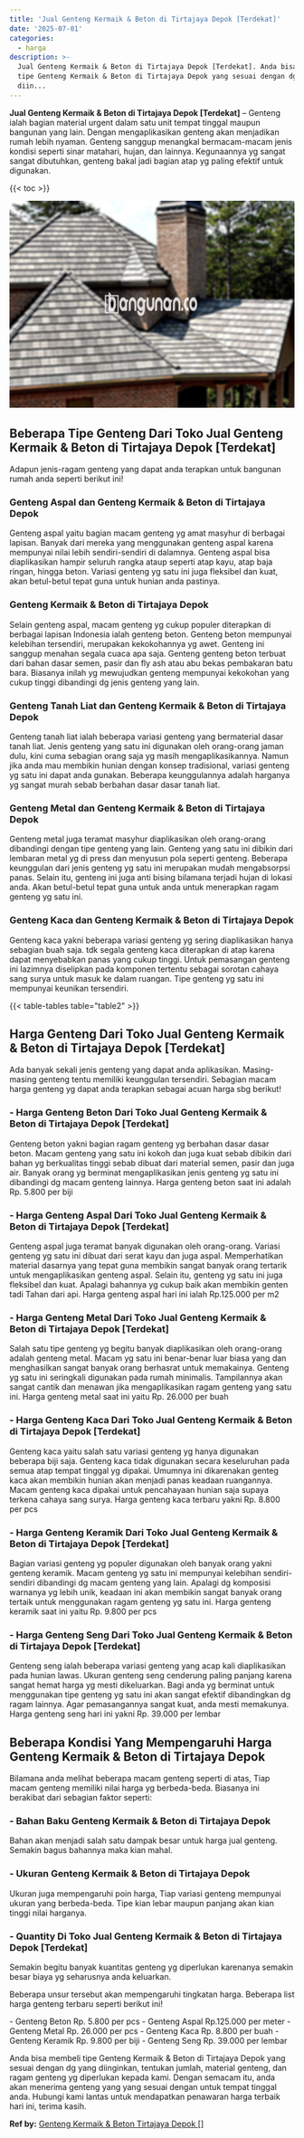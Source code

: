 ```yaml
---
title: 'Jual Genteng Kermaik & Beton di Tirtajaya Depok [Terdekat]'
date: '2025-07-01'
categories:
  - harga
description: >-
  Jual Genteng Kermaik & Beton di Tirtajaya Depok [Terdekat]. Anda bisa membeli
  tipe Genteng Kermaik & Beton di Tirtajaya Depok yang sesuai dengan dg yang
  diin...
---
```


**Jual Genteng Kermaik & Beton di Tirtajaya Depok \[Terdekat\]** – Genteng ialah bagian material urgent dalam satu unit tempat tinggal maupun bangunan yang lain. Dengan mengaplikasikan genteng akan menjadikan rumah lebih nyaman. Genteng sanggup menangkal bermacam-macam jenis kondisi seperti sinar matahari, hujan, dan lainnya. Kegunaannya yg sangat sangat dibutuhkan, genteng bakal jadi bagian atap yg paling efektif untuk digunakan.

{{< toc >}}

![Jual Genteng Kermaik & Beton di Tirtajaya Depok [Terdekat]](/images/genteng-minimalis-murah17.png)

## Beberapa Tipe Genteng Dari Toko Jual Genteng Kermaik & Beton di Tirtajaya Depok \[Terdekat\]

Adapun jenis-ragam genteng yang dapat anda terapkan untuk bangunan rumah anda seperti berikut ini!

### Genteng Aspal dan Genteng Kermaik & Beton di Tirtajaya Depok

Genteng aspal yaitu bagian macam genteng yg amat masyhur di berbagai lapisan. Banyak dari mereka yang menggunakan genteng aspal karena mempunyai nilai lebih sendiri-sendiri di dalamnya. Genteng aspal bisa diaplikasikan hampir seluruh rangka ataup seperti atap kayu, atap baja ringan, hingga beton. Variasi genteng yg satu ini juga fleksibel dan kuat, akan betul-betul tepat guna untuk hunian anda pastinya.

### Genteng Kermaik & Beton di Tirtajaya Depok

Selain genteng aspal, macam genteng yg cukup populer diterapkan di berbagai lapisan Indonesia ialah genteng beton. Genteng beton mempunyai kelebihan tersendiri, merupakan kekokohannya yg awet. Genteng ini sanggup menahan segala cuaca apa saja. Genteng genteng beton terbuat dari bahan dasar semen, pasir dan fly ash atau abu bekas pembakaran batu bara. Biasanya inilah yg mewujudkan genteng mempunyai kekokohan yang cukup tinggi dibandingi dg jenis genteng yang lain.

### Genteng Tanah Liat dan Genteng Kermaik & Beton di Tirtajaya Depok

Genteng tanah liat ialah beberapa variasi genteng yang bermaterial dasar tanah liat. Jenis genteng yang satu ini digunakan oleh orang-orang jaman dulu, kini cuma sebagian orang saja yg masih mengaplikasikannya. Namun jika anda mau membikin hunian dengan konsep tradisional, variasi genteng yg satu ini dapat anda gunakan. Beberapa keunggulannya adalah harganya yg sangat murah sebab berbahan dasar dasar tanah liat.

### Genteng Metal dan Genteng Kermaik & Beton di Tirtajaya Depok

Genteng metal juga teramat masyhur diaplikasikan oleh orang-orang dibandingi dengan tipe genteng yang lain. Genteng yang satu ini dibikin dari lembaran metal yg di press dan menyusun pola seperti genteng. Beberapa keunggulan dari jenis genteng yg satu ini merupakan mudah mengabsorpsi panas. Selain itu, genteng ini juga anti bising bilamana terjadi hujan di lokasi anda. Akan betul-betul tepat guna untuk anda untuk menerapkan ragam genteng yg satu ini.

### Genteng Kaca dan Genteng Kermaik & Beton di Tirtajaya Depok

Genteng kaca yakni beberapa variasi genteng yg sering diaplikasikan hanya sebagian buah saja. tdk segala genteng kaca diterapkan di atap karena dapat menyebabkan panas yang cukup tinggi. Untuk pemasangan genteng ini lazimnya diselipkan pada komponen tertentu sebagai sorotan cahaya sang surya untuk masuk ke dalam ruangan. Tipe genteng yg satu ini mempunyai keunikan tersendiri.

{{< table-tables table="table2" >}}

## Harga Genteng Dari Toko Jual Genteng Kermaik & Beton di Tirtajaya Depok \[Terdekat\]

Ada banyak sekali jenis genteng yang dapat anda aplikasikan. Masing-masing genteng tentu memiliki keunggulan tersendiri. Sebagian macam harga genteng yg dapat anda terapkan sebagai acuan harga sbg berikut!

### \- Harga Genteng Beton Dari Toko Jual Genteng Kermaik & Beton di Tirtajaya Depok \[Terdekat\]

Genteng beton yakni bagian ragam genteng yg berbahan dasar dasar beton. Macam genteng yang satu ini kokoh dan juga kuat sebab dibikin dari bahan yg berkualitas tinggi sebab dibuat dari material semen, pasir dan juga air. Banyak orang yg berminat mengaplikasikan jenis genteng yg satu ini dibandingi dg macam genteng lainnya. Harga genteng beton saat ini adalah Rp. 5.800 per biji

### \- Harga Genteng Aspal Dari Toko Jual Genteng Kermaik & Beton di Tirtajaya Depok \[Terdekat\]

Genteng aspal juga teramat banyak digunakan oleh orang-orang. Variasi genteng yg satu ini dibuat dari serat kayu dan juga aspal. Memperhatikan material dasarnya yang tepat guna membikin sangat banyak orang tertarik untuk mengaplikasikan genteng aspal. Selain itu, genteng yg satu ini juga fleksibel dan kuat. Apalagi bahannya yg cukup baik akan membikin genten tadi Tahan dari api. Harga genteng aspal hari ini ialah Rp.125.000 per m2

### \- Harga Genteng Metal Dari Toko Jual Genteng Kermaik & Beton di Tirtajaya Depok \[Terdekat\]

Salah satu tipe genteng yg begitu banyak diaplikasikan oleh orang-orang adalah genteng metal. Macam yg satu ini benar-benar luar biasa yang dan menghasilkan sangat banyak orang berhasrat untuk memakainya. Genteng yg satu ini seringkali digunakan pada rumah minimalis. Tampilannya akan sangat cantik dan menawan jika mengaplikasikan ragam genteng yang satu ini. Harga genteng metal saat ini yaitu Rp. 26.000 per buah

### \- Harga Genteng Kaca Dari Toko Jual Genteng Kermaik & Beton di Tirtajaya Depok \[Terdekat\]

Genteng kaca yaitu salah satu variasi genteng yg hanya digunakan beberapa biji saja. Genteng kaca tidak digunakan secara keseluruhan pada semua atap tempat tinggal yg dipakai. Umumnya ini dikarenakan genteg kaca akan membikin hunian akan menjadi panas keadaan ruangannya. Macam genteng kaca dipakai untuk pencahayaan hunian saja supaya terkena cahaya sang surya. Harga genteng kaca terbaru yakni Rp. 8.800 per pcs

### \- Harga Genteng Keramik Dari Toko Jual Genteng Kermaik & Beton di Tirtajaya Depok \[Terdekat\]

Bagian variasi genteng yg populer digunakan oleh banyak orang yakni genteng keramik. Macam genteng yg satu ini mempunyai kelebihan sendiri-sendiri dibandingi dg macam genteng yang lain. Apalagi dg komposisi warnanya yg lebih unik, keadaan ini akan membikin sangat banyak orang tertaik untuk menggunakan ragam genteng yg satu ini. Harga genteng keramik saat ini yaitu Rp. 9.800 per pcs

### \- Harga Genteng Seng Dari Toko Jual Genteng Kermaik & Beton di Tirtajaya Depok \[Terdekat\]

Genteng seng ialah beberapa variasi genteng yang acap kali diaplikasikan pada hunian lawas. Ukuran genteng seng cenderung paling panjang karena sangat hemat harga yg mesti dikeluarkan. Bagi anda yg berminat untuk menggunakan tipe genteng yg satu ini akan sangat efektif dibandingkan dg ragam lainnya. Agar pemasangannya sangat kuat, anda mesti memakunya. Harga genteng seng hari ini yakni Rp. 39.000 per lembar

## Beberapa Kondisi Yang Mempengaruhi Harga Genteng Kermaik & Beton di Tirtajaya Depok

Bilamana anda melihat beberapa macam genteng seperti di atas, Tiap macam genteng memiliki nilai harga yg berbeda-beda. Biasanya ini berakibat dari sebagian faktor seperti:

### \- Bahan Baku Genteng Kermaik & Beton di Tirtajaya Depok

Bahan akan menjadi salah satu dampak besar untuk harga jual genteng. Semakin bagus bahannya maka kian mahal.

### \- Ukuran Genteng Kermaik & Beton di Tirtajaya Depok

Ukuran juga mempengaruhi poin harga, Tiap variasi genteng mempunyai ukuran yang berbeda-beda. Tipe kian lebar maupun panjang akan kian tinggi nilai harganya.

### \- Quantity Di Toko Jual Genteng Kermaik & Beton di Tirtajaya Depok \[Terdekat\]

Semakin begitu banyak kuantitas genteng yg diperlukan karenanya semakin besar biaya yg seharusnya anda keluarkan.

Beberapa unsur tersebut akan mempengaruhi tingkatan harga. Beberapa list harga genteng terbaru seperti berikut ini!

\- Genteng Beton Rp. 5.800 per pcs - Genteng Aspal Rp.125.000 per meter - Genteng Metal Rp. 26.000 per pcs - Genteng Kaca Rp. 8.800 per buah - Genteng Keramik Rp. 9.800 per biji - Genteng Seng Rp. 39.000 per lembar

Anda bisa membeli tipe Genteng Kermaik & Beton di Tirtajaya Depok yang sesuai dengan dg yang diinginkan, tentukan jumlah, material genteng, dan ragam genteng yg diperlukan kepada kami. Dengan semacam itu, anda akan menerima genteng yang yang sesuai dengan untuk tempat tinggal anda. Hubungi kami lantas untuk mendapatkan penawaran harga terbaik hari ini, terima kasih.

**Ref by:**  [Genteng Kermaik & Beton  Tirtajaya Depok []](https://id.wikipedia.org/wiki/Genteng)
